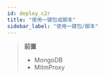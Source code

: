 ```yaml
---
id: deploy_c2r
title: "使用一键包或脚本"
sidebar_label: "使用一键包/脚本"
---
```


> **前置**
> - MongoDB
> - MitmProxy
